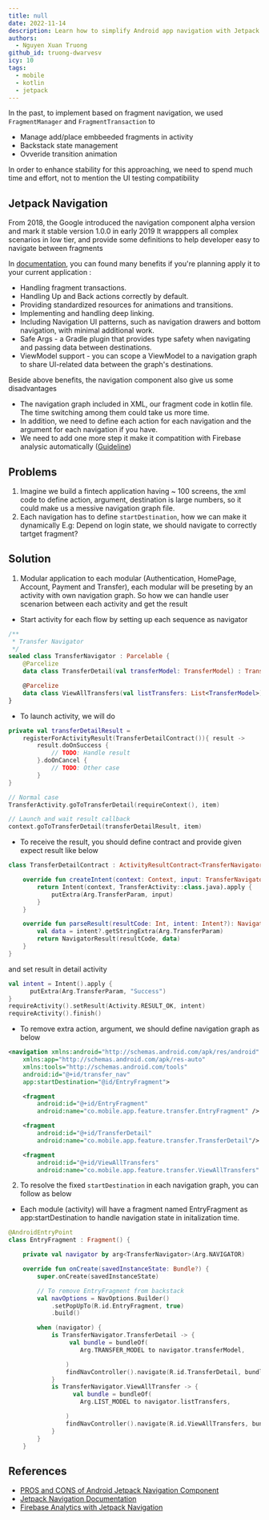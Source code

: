```yaml
---
title: null
date: 2022-11-14
description: Learn how to simplify Android app navigation with Jetpack Navigation Component, handling fragment transitions, dynamic start destinations, modular flows, and integration with Firebase Analytics.
authors:
  - Nguyen Xuan Truong
github_id: truong-dwarvesv
icy: 10
tags:
  - mobile
  - kotlin
  - jetpack
---
```


In the past, to implement based on fragment navigation, we used `FragmentManager` and `FragmentTransaction` to

- Manage add/place embbeeded fragments in activity
- Backstack state management
- Ovveride transition animation

In order to enhance stability for this approaching, we need to spend much time and effort, not to mention the UI testing compatibility

## Jetpack Navigation

From 2018, the Google introduced the navigation component alpha version and mark it stable version 1.0.0 in early 2019
It wrapppers all complex scenarios in low tier, and provide some definitions to help developer easy to navigate between fragments

In [documentation](https://developer.android.com/guide/navigation), you can found many benefits if you're planning apply it to your current application :

- Handling fragment transactions.
- Handling Up and Back actions correctly by default.
- Providing standardized resources for animations and transitions.
- Implementing and handling deep linking.
- Including Navigation UI patterns, such as navigation drawers and bottom navigation, with minimal additional work.
- Safe Args - a Gradle plugin that provides type safety when navigating and passing data between destinations.
- ViewModel support - you can scope a ViewModel to a navigation graph to share UI-related data between the graph's destinations.

Beside above benefits, the navigation component also give us some disadvantages

- The navigation graph included in XML, our fragment code in kotlin file. The time switching among them could take us more time.
- In addition, we need to define each action for each navigation and the argument for each navigation if you have.
- We need to add one more step it make it compatition with Firebase analysic automatically ([Guideline](https://techdroid.kbeanie.com/2020/08/30/jetpack-navigation-and-firebase-analytics/))

## Problems

1. Imagine we build a fintech application having ~ 100 screens, the xml code to define action, argument, destination is large numbers, so it could make us a messive navigation graph file.
2. Each navigation has to define `startDestination`, how we can make it dynamically E.g: Depend on login state, we should navigate to correctly tartget fragment?

## Solution

1. Modular application to each modular (Authentication, HomePage, Account, Payment and Transfer), each modular will be preseting by an activity with own navigation graph. So how we can handle user scenarion between each activity and get the result

- Start activity for each flow by setting up each sequence as navigator

```Kotlin
/**
 * Transfer Navigator
 */
sealed class TransferNavigator : Parcelable {
    @Parcelize
    data class TransferDetail(val transferModel: TransferModel) : TransferNavigator()

    @Parcelize
    data class ViewAllTransfers(val listTransfers: List<TransferModel>) : TransferNavigator()
}
```

- To launch activity, we will do

```Kotlin
private val transferDetailResult =
    registerForActivityResult(TransferDetailContract()){ result ->
        result.doOnSuccess {
            // TODO: Handle result
        }.doOnCancel {
            // TODO: Other case
        }
}

// Normal case
TransferActivity.goToTransferDetail(requireContext(), item)

// Launch and wait result callback
context.goToTransferDetail(transferDetailResult, item)
```

- To receive the result, you should define contract and provide given expect result like below

```Kotlin
class TransferDetailContract : ActivityResultContract<TransferNavigator, NavigatorResult<String>>() {

    override fun createIntent(context: Context, input: TransferNavigator): Intent {
        return Intent(context, TransferActivity::class.java).apply {
            putExtra(Arg.TransferParam, input)
        }
    }

    override fun parseResult(resultCode: Int, intent: Intent?): NavigatorResult<String> {
        val data = intent?.getStringExtra(Arg.TransferParam)
        return NavigatorResult(resultCode, data)
    }
}
```

and set result in detail activity

```Kotlin
val intent = Intent().apply {
      putExtra(Arg.TransferParam, "Success")
}
requireActivity().setResult(Activity.RESULT_OK, intent)
requireActivity().finish()
```

- To remove extra action, argument, we should define navigation graph as below

```XML
<navigation xmlns:android="http://schemas.android.com/apk/res/android"
    xmlns:app="http://schemas.android.com/apk/res-auto"
    xmlns:tools="http://schemas.android.com/tools"
    android:id="@+id/transfer_nav"
    app:startDestination="@id/EntryFragment">

    <fragment
        android:id="@+id/EntryFragment"
        android:name="co.mobile.app.feature.transfer.EntryFragment" />

    <fragment
        android:id="@+id/TransferDetail"
        android:name="co.mobile.app.feature.transfer.TransferDetail"/>

    <fragment
        android:id="@+id/ViewAllTransfers"
        android:name="co.mobile.app.feature.transfer.ViewAllTransfers" />
```

2. To resolve the fixed `startDestination` in each navigation graph, you can follow as below

- Each module (activity) will have a fragment named EntryFragment as app:startDestination to handle navigation state in initalization time.

```Kotlin
@AndroidEntryPoint
class EntryFragment : Fragment() {

    private val navigator by arg<TransferNavigator>(Arg.NAVIGATOR)

    override fun onCreate(savedInstanceState: Bundle?) {
        super.onCreate(savedInstanceState)

        // To remove EntryFragment from backstack
        val navOptions = NavOptions.Builder()
            .setPopUpTo(R.id.EntryFragment, true)
            .build()

        when (navigator) {
            is TransferNavigator.TransferDetail -> {
                 val bundle = bundleOf(
                    Arg.TRANSFER_MODEL to navigator.transferModel,

                )
                findNavController().navigate(R.id.TransferDetail, bundle, navOptions)
            }
            is TransferNavigator.ViewAllTransfer -> {
                  val bundle = bundleOf(
                    Arg.LIST_MODEL to navigator.listTransfers,

                )
                findNavController().navigate(R.id.ViewAllTransfers, bundle, navOptions)
            }
        }
    }
```

## References

- [PROS and CONS of Android Jetpack Navigation Component](https://medium.com/accenture-ix-turkey/pros-and-cons-of-android-jetpack-navigation-component-d7a5e3bcfe50)
- [Jetpack Navigation Documentation](https://developer.android.com/jetpack/androidx/releases/navigation)
- [Firebase Analytics with Jetpack Navigation](https://techdroid.kbeanie.com/2020/08/30/jetpack-navigation-and-firebase-analytics/)
